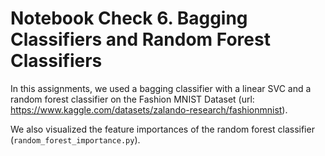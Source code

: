 # Notebook Check 6. Bagging Classifiers and Random Forest Classifiers

In this assignments, we used a bagging classifier with a linear SVC and a random forest classifier on the Fashion MNIST Dataset (url: https://www.kaggle.com/datasets/zalando-research/fashionmnist).

We also visualized the feature importances of the random forest classifier (`random_forest_importance.py`).